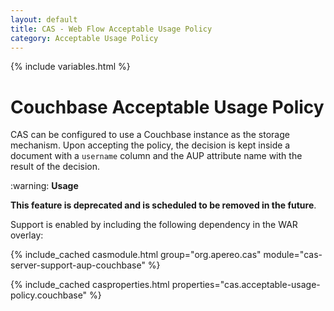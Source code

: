 ```yaml
---
layout: default
title: CAS - Web Flow Acceptable Usage Policy
category: Acceptable Usage Policy
---
```


{% include variables.html %}

# Couchbase Acceptable Usage Policy

CAS can be configured to use a Couchbase instance as the storage mechanism. Upon accepting the policy, the
decision is kept inside a document with a `username` column and the AUP attribute name with the result of the decision.

<div class="alert alert-warning">:warning: <strong>Usage</strong>
<p><strong>This feature is deprecated and is scheduled to be removed in the future</strong>.</p>
</div>

Support is enabled by including the following dependency in the WAR overlay:

{% include_cached casmodule.html group="org.apereo.cas" module="cas-server-support-aup-couchbase" %}

{% include_cached casproperties.html properties="cas.acceptable-usage-policy.couchbase" %}
